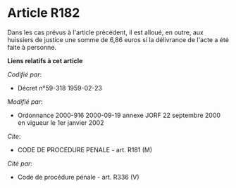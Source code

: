 # Article R182

Dans les cas prévus à l'article précédent, il est alloué, en outre, aux huissiers de justice une somme de 6,86 euros si la
délivrance de l'acte a été faite à personne.

**Liens relatifs à cet article**

_Codifié par_:

  - Décret n°59-318 1959-02-23

_Modifié par_:

  - Ordonnance 2000-916 2000-09-19 annexe JORF 22 septembre 2000 en vigueur le 1er janvier 2002

_Cite_:

  - CODE DE PROCEDURE PENALE - art. R181 (M)

_Cité par_:

  - Code de procédure pénale - art. R336 (V)
